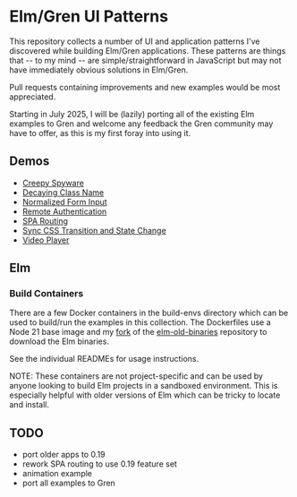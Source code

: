 # Elm/Gren UI Patterns

This repository collects a number of UI and application patterns I've
discovered while building Elm/Gren applications. These patterns are things that
-- to my mind -- are simple/straightforward in JavaScript but may not have
immediately obvious solutions in Elm/Gren.

Pull requests containing improvements and new examples would be most
appreciated.

Starting in July 2025, I will be (lazily) porting all of the existing Elm
examples to Gren and welcome any feedback the Gren community may have to offer,
as this is my first foray into using it.

## Demos
- [Creepy Spyware](https://s3.amazonaws.com/pdoherty-demos/creepy-spyware-demo/index.html)
- [Decaying Class Name](https://ellie-app.com/38HQZnWLQFna1)
- [Normalized Form Input](https://ellie-app.com/3sTMvVDBKYRa1)
- [Remote Authentication](https://s3.amazonaws.com/pdoherty-demos/remote-authentication/index.html)
- [SPA Routing](https://s3.amazonaws.com/pdoherty-demos/spa-routing/index.html)
- [Sync CSS Transition and State Change](https://ellie-app.com/3wTR8tFFjL3a1)
- [Video Player](https://s3.amazonaws.com/pdoherty-demos/elm-video-player/index.html)

## Elm
### Build Containers
There are a few Docker containers in the build-envs directory which can be used
to build/run the examples in this collection. The Dockerfiles use a Node 21
base image and my [fork](https://github.com/ethagnawl/elm-old-binaries) of the
[elm-old-binaries](https://github.com/lydell/elm-old-binaries) repository to
download the Elm binaries.

See the individual READMEs for usage instructions.

NOTE: These containers are not project-specific and can be used by anyone
looking to build Elm projects in a sandboxed environment. This is especially
helpful with older versions of Elm which can be tricky to locate and install.

## TODO
- port older apps to 0.19
- rework SPA routing to use 0.19 feature set
- animation example
- port all examples to Gren
